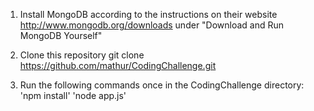 1. Install MongoDB according to the instructions on their website
http://www.mongodb.org/downloads
under "Download and Run MongoDB Yourself"

2. Clone this repository
git clone https://github.com/mathur/CodingChallenge.git

3. Run the following commands once in the CodingChallenge directory:
'npm install'
'node app.js'
